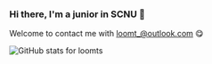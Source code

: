 ### Hi there, I'm a junior in SCNU 👋
Welcome to contact me with <loomt_@outlook.com> 😋

![GitHub stats for loomts](https://github-readme-stats.vercel.app/api?username=loomts&show_icons=true&theme=tokyonight)
